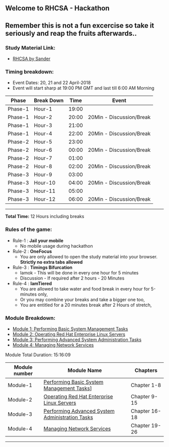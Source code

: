 ## Welcome to RHCSA - Hackathon

## Remember this is not a fun excercise so take it seriously and reap the fruits afterwards..

### Study Material Link:
* [RHCSA by Sander](https://www.safaribooksonline.com/library/view/red-hat-certified/9780134723990/)

### Timing breakdown:
* Event Dates: 20, 21 and 22 April-2018
* Event will start sharp at 19:00 PM GMT and last till 6:00 AM Morning

Phase   | Break Down    | Time   |         Event
--------|---------------|--------|----------------------------
Phase-1 | Hour-1        | 19:00  | 
Phase-1 | Hour-2        | 20:00  | 20Min - Discussion/Break
Phase-1 | Hour-3        | 21:00  | 
Phase-1 | Hour-4        | 22:00  | 20Min - Discussion/Break
Phase-2 | Hour-5        | 23:00  |
Phase-2 | Hour-6        | 00:00  | 20Min - Discussion/Break
Phase-2 | Hour-7        | 01:00  |
Phase-2 | Hour-8        | 02:00  | 20Min - Discussion/Break
Phase-3 | Hour-9        | 03:00  |
Phase-3 | Hour-10       | 04:00  | 20Min - Discussion/Break
Phase-3 | Hour-11       | 05:00  |
Phase-3 | Hour-12       | 06:00  | 20Min - Discussion/Break
---------------------------------------------------------------

**Total Time:** 12 Hours including breaks
      

### Rules of the game:
* Rule-1 : **Jail your mobile**
  - No mobile usage during hackathon
* Rule-2 : **OneFocus**
  - You are only allowed to open the study material into your browser. **Strictly no extra tabs allowed**
* Rule-3 : **Timings Bifurcation**
  - Iamok - This will be done in every one hour for 5 minutes
  - Discussion - If required after 2 hours - 20 Minutes
* Rule-4 : **IamTiered**
  - You are allowed to take water and food break in every hour for 5-minutes only,
  - Or you may combine your breaks and take a bigger one too,
  - You are entitled for a 20 minutes break after 2 Hours of stretch,


### Module Breakdown:
* [Module 1: Performing Basic System Management Tasks](https://www.safaribooksonline.com/library/view/red-hat-certified/9780134723990/RHCA_01_00_00.html)
* [Module 2: Operating Red Hat Enterprise Linux Servers](https://www.safaribooksonline.com/library/view/red-hat-certified/9780134723990/RHCA_02_00_00.html)
* [Module 3: Performing Advanced System Administration Tasks](https://www.safaribooksonline.com/library/view/red-hat-certified/9780134723990/RHCA_03_00_00.html)
* [Module 4: Managing Network Services](https://www.safaribooksonline.com/library/view/red-hat-certified/9780134723990/RHCA_04_00_00.html)

Module Total Duration: 15:16:09

Module number| Module Name                |   Chapters
-------------|----------------------------|---------------
Module-1      | [Performing Basic System Management Tasks](https://www.safaribooksonline.com/library/view/red-hat-certified/9780134723990/RHCA_01_00_00.html)] |Chapter 1-8
Module-2      | [Operating Red Hat Enterprise Linux Servers](https://www.safaribooksonline.com/library/view/red-hat-certified/9780134723990/RHCA_02_00_00.html) | Chapter 9-15
Module-3      | [Performing Advanced System Administration Tasks](https://www.safaribooksonline.com/library/view/red-hat-certified/9780134723990/RHCA_03_00_00.html) |Chapter 16-18
Module-4      | [Managing Network Services](https://www.safaribooksonline.com/library/view/red-hat-certified/9780134723990/RHCA_04_00_00.html) |Chapter 19-26
-------------------------------
